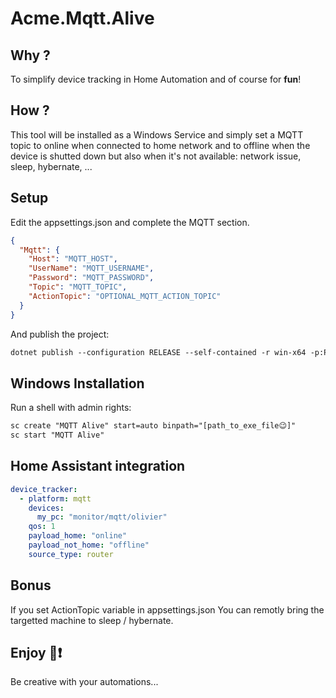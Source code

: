 ﻿# Acme.Mqtt.Alive
## Why ?
To simplify device tracking in Home Automation and of course for **fun**!

## How ?
This tool will be installed as a Windows Service and simply set a MQTT topic to online when connected to home network and to offline when the device is shutted down but also when it's not available: network issue, sleep, hybernate, ...

## Setup
Edit the appsettings.json and complete the MQTT section.
```json
{
  "Mqtt": {
    "Host": "MQTT_HOST",
    "UserName": "MQTT_USERNAME",
    "Password": "MQTT_PASSWORD",
    "Topic": "MQTT_TOPIC",
    "ActionTopic": "OPTIONAL_MQTT_ACTION_TOPIC"
  }
}
```
And publish the project:
```ps
dotnet publish --configuration RELEASE --self-contained -r win-x64 -p:PublishTrimmed=true
```

## Windows Installation

Run a shell with admin rights:
```ps
sc create "MQTT Alive" start=auto binpath="[path_to_exe_file😉]"
sc start "MQTT Alive"
```

## Home Assistant integration
```yaml
device_tracker:
  - platform: mqtt
    devices:
      my_pc: "monitor/mqtt/olivier"
    qos: 1
    payload_home: "online"
    payload_not_home: "offline"
    source_type: router
```

## Bonus
If you set ActionTopic variable in appsettings.json
You can remotly bring the targetted machine to sleep / hybernate.

## Enjoy 🤖❗
Be creative with your automations...